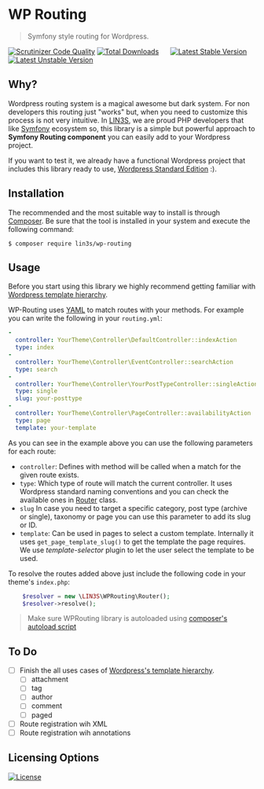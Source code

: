 # WP Routing
> Symfony style routing for Wordpress.

[![Scrutinizer Code Quality](https://scrutinizer-ci.com/g/LIN3S/WPRouting/badges/quality-score.png?b=master)](https://scrutinizer-ci.com/g/LIN3S/WPRouting/?branch=master)
[![Total Downloads](https://poser.pugx.org/lin3s/wp-routing/downloads)](https://packagist.org/packages/lin3s/wp-routing)
&nbsp;&nbsp;&nbsp;&nbsp;
[![Latest Stable Version](https://poser.pugx.org/lin3s/wp-routing/v/stable.svg)](https://packagist.org/packages/lin3s/wp-routing)
[![Latest Unstable Version](https://poser.pugx.org/lin3s/wp-routing/v/unstable.svg)](https://packagist.org/packages/lin3s/wp-routing)

## Why?
Wordpress routing system is a magical awesome but dark system. For non developers this routing just "works" but,
when you need to customize this process is not very intuitive. In [LIN3S][1], we are proud PHP developers that like
[Symfony][2] ecosystem so, this library is a simple but powerful approach to **Symfony Routing component** you can 
easily add to your Wordpress project.

If you want to test it, we already have a functional Wordpress project that includes this library ready to use,
[Wordpress Standard Edition][3] :).

## Installation
The recommended and the most suitable way to install is through [Composer][4]. Be sure that the tool is installed
in your system and execute the following command:
```
$ composer require lin3s/wp-routing
```

## Usage

Before you start using this library we highly recommend getting familiar with [Wordpress template hierarchy][5].

WP-Routing uses [YAML][6] to match routes with your methods. For example you can write the following in your 
`routing.yml`:

```yaml
-
  controller: YourTheme\Controller\DefaultController::indexAction
  type: index
-
  controller: YourTheme\Controller\EventController::searchAction
  type: search
-
  controller: YourTheme\Controller\YourPostTypeController::singleAction
  type: single
  slug: your-posttype
-
  controller: YourTheme\Controller\PageController::availabilityAction
  type: page
  template: your-template
```

As you can see in the example above you can use the following parameters for each route:

* `controller`: Defines with method will be called when a match for the given route exists.
* `type`: Which type of route will match the current controller. It uses Wordpress standard naming conventions and you can
check the available ones in [Router][7] class.
* `slug` In case you need to target a specific category, post type (archive or single), taxonomy or page you can use this
parameter to add its slug or ID.
* `template`: Can be used in pages to select a custom template. Internally it uses `get_page_template_slug()` to get the
template the page requires. We use *template-selector* plugin to let the user select the template to be used.

To resolve the routes added above just include the following code in your theme's `index.php`:

```php
    $resolver = new \LIN3S\WPRouting\Router();
    $resolver->resolve();
```

> Make sure WPRouting library is autoloaded using [composer's autoload script][8]

## To Do
- [ ] Finish the all uses cases of [Wordpress's template hierarchy][5].
  - [ ] attachment
  - [ ] tag
  - [ ] author
  - [ ] comment
  - [ ] paged
- [ ] Route registration wih XML
- [ ] Route registration wih annotations

## Licensing Options
[![License](https://poser.pugx.org/lin3s/wp-routing/license.svg)](https://github.com/LIN3S/WPRouting/blob/master/LICENSE)

[1]: http://lin3s.com
[2]: https://symfony.com/
[3]: https://github.com/LIN3S/WordpressStandard
[4]: https://getcomposer.org/
[5]: https://developer.wordpress.org/files/2014/10/wp-template-hierarchy.jpg
[6]: http://yaml.org/
[7]: https://github.com/LIN3S/WPRouting/blob/master/src/Router.php
[8]: https://getcomposer.org/doc/01-basic-usage.md#autoloading
